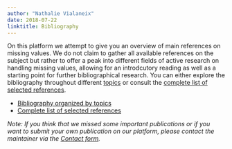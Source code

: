 ```yaml
---
author: "Nathalie Vialaneix"
date: 2018-07-22
linktitle: Bibliography
---
```


On this platform we attempt to give you an overview of main references on missing values. We do not claim to gather all available references on the subject but rather to offer a peak into different fields of active research on handling missing values, allowing for an introdcutory reading as well as a starting point for further bibliographical research.
You can either explore the bibliography throughout different [topics](/bibliography/biblio_topics) or consult the [complete list of selected references](/bibliography/biblio_complete).

* [Bibliography organized by topics](/bibliography/biblio_topics)
* [Complete list of selected references](/bibliography/biblio_complete)

*Note: If you think that we missed some important publications or if you want to submit your own publication on our platform, please contact the maintainer via the [Contact form](/contact/).*

